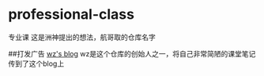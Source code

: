 # professional-class
专业课
这是洲神提出的想法，航哥取的仓库名字

##打发广告
[wz's blog](http://blog.csdn.net/qq_33230935)
wz是这个仓库的创始人之一，将自己非常简陋的课堂笔记传到了这个blog上
